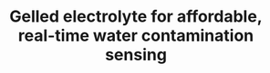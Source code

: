 ---
layout: project-display
title: Gelled electrolyte for affordable, real-time water contamination sensing
image: gelled-electrolyte-for-affordable-real-time-water-contamination-sensing.png
funders: ['Australian Research Council']
collaborators: ['Debbie Silvester-Dean', 'Elena Gorenskaia']
description: "We have developed a gel that can be used together with commercially available miniaturised electrodes to detect water contaminants instantly without the need for expensive, time consuming, and complex lab-based tests. Our novel electrolyte gel is based on ionic liquids and poly(ionic liquids) and uses electrochemical techniques for the detection. In combination with commercially available disposable “test-strips” (thin-film electrodes), we plan to create energy-efficient and battery-operated sensors for water testing which are well-suited for remote or off-grid environments due to their portability and robustness. "
is_project_page: true
---